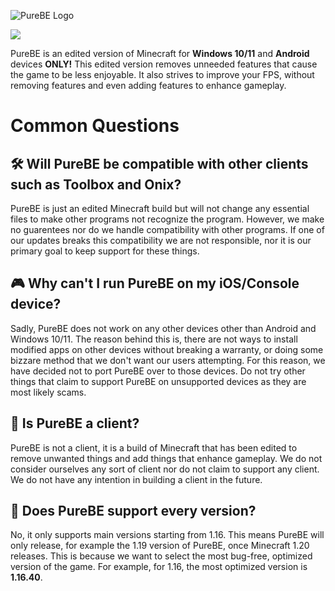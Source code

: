 ![PureBE Logo](https://user-images.githubusercontent.com/82107846/183328679-0435d994-94f9-4ae9-8d5a-d8db85deec6a.png)

![](https://img.shields.io/badge/state-success-brightgreen?style=for-the-badge)

PureBE is an edited version of Minecraft for **Windows 10/11** and **Android** devices **ONLY!** This edited version removes unneeded features that cause the game to be less enjoyable. It also strives to improve your FPS, without removing features and even adding features to enhance gameplay.

# Common Questions
## 🛠️ Will PureBE be compatible with other clients such as Toolbox and Onix?
PureBE is just an edited Minecraft build but will not change any essential files to make other programs not recognize the program. However, we make no guarentees nor do we handle compatibility with other programs. If one of our updates breaks this compatibility we are not responsible, nor it is our primary goal to keep support for these things.

## 🎮 Why can't I run PureBE on my iOS/Console device?
Sadly, PureBE does not work on any other devices other than Android and Windows 10/11. The reason behind this is, there are not ways to install modified apps on other devices without breaking a warranty, or doing some bizzare method that we don't want our users attempting. For this reason, we have decided not to port PureBE over to those devices. Do not try other things that claim to support PureBE on unsupported devices as they are most likely scams.

## 🤔 Is PureBE a client?
PureBE is not a client, it is a build of Minecraft that has been edited to remove unwanted things and add things that enhance gameplay. We do not consider ourselves any sort of client nor do not claim to support any client. We do not have any intention in building a client in the future.

## 🤝 Does PureBE support every version?
No, it only supports main versions starting from 1.16. This means PureBE will only release, for example the 1.19 version of PureBE, once Minecraft 1.20 releases. This is because we want to select the most bug-free, optimized version of the game. For example, for 1.16, the most optimized version is **1.16.40**.
